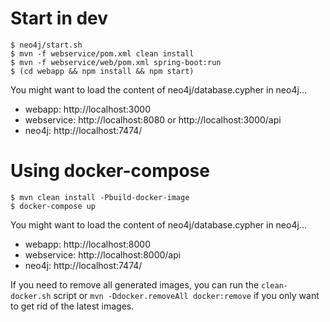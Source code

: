 # Start in dev
```
$ neo4j/start.sh
$ mvn -f webservice/pom.xml clean install
$ mvn -f webservice/web/pom.xml spring-boot:run
$ (cd webapp && npm install && npm start)
```

You might want to load the content of neo4j/database.cypher in neo4j...

 * webapp: http://localhost:3000
 * webservice: http://localhost:8080 or http://localhost:3000/api
 * neo4j: http://localhost:7474/

# Using docker-compose
```
$ mvn clean install -Pbuild-docker-image
$ docker-compose up
```

You might want to load the content of neo4j/database.cypher in neo4j...

 * webapp: http://localhost:8000
 * webservice: http://localhost:8000/api
 * neo4j: http://localhost:7474/

If you need to remove all generated images, you can run the `clean-docker.sh` script or
`mvn -Ddocker.removeAll docker:remove` if you only want to get rid of the latest images.
